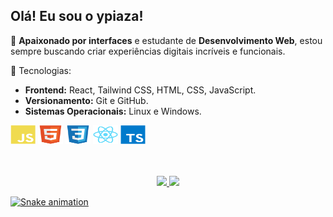 ## Olá! Eu sou o ypiaza!

🎨 **Apaixonado por interfaces** e estudante de **Desenvolvimento Web**, estou sempre buscando criar experiências digitais incríveis e funcionais.

🚀 Tecnologias:
- **Frontend:** React, Tailwind CSS, HTML, CSS, JavaScript.
- **Versionamento:** Git e GitHub.
- **Sistemas Operacionais:** Linux e Windows.

<div>
  <img align="center" alt="Js" height="30" width="40" src="https://raw.githubusercontent.com/devicons/devicon/master/icons/javascript/javascript-plain.svg">
  <img align="center" alt="HTML" height="30" width="40" src="https://raw.githubusercontent.com/devicons/devicon/master/icons/html5/html5-original.svg">
  <img align="center" alt="CSS" height="30" width="40" src="https://raw.githubusercontent.com/devicons/devicon/master/icons/css3/css3-original.svg">
  <img align="center" alt="React" height="30" width="40" src="https://raw.githubusercontent.com/devicons/devicon/master/icons/react/react-original.svg">
  <img align="center" alt="Typescript" height="30" width="40" src="https://raw.githubusercontent.com/devicons/devicon/master/icons/typescript/typescript-original.svg">
</div><br><br><br>
 <div style="display: flex; justify-content: center; width: 100%">
   <a href="https://github.com/ypiaza">
   <img height="180em" src="https://github-readme-stats.vercel.app/api?username=ypiaza&show_icons=true&theme=tokyonight&include_all_commits=true&count_private=true"/>
   <img height="180em" src="https://github-readme-stats.vercel.app/api/top-langs/?username=ypiaza&layout=compact&langs_count=6&theme=tokyonight"/>
</div>

![Snake animation](https://github.com/ypiaza/ypiaza/blob/output/github-contribution-grid-snake.svg)

